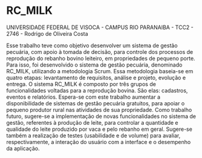 # RC_MILK
UNIVERSIDADE FEDERAL DE VISOCA - CAMPUS RIO PARANAIBA - TCC2 - 2746 - Rodrigo de Oliveira Costa

Esse trabalho teve como objetivo desenvolver um sistema de gestão pecuária, com
apoio à tomada de decisão, para controle dos processos de reprodução do rebanho bovino
leiteiro, em propriedades de pequeno porte. Para isso, foi desenvolvido o sistema de gestão
pecuária, denominado RC_MILK, utilizando a metodologia Scrum. Essa metodologia
baseia-se em quatro etapas: levantamento de requisitos, análise e projeto, evolução e
entrega.
O sistema RC_MILK é composto por três grupos de funcionalidades voltadas
para a reprodução bovina. São elas: cadastros, eventos e relatórios. Espera-se com este
trabalho aumentar a disponibilidade de sistemas de gestão pecuária gratuitos, para apoiar
o pequeno produtor rural nas atividades de sua propriedade.
Como trabalho futuro, sugere-se a implementação de novas funcionalidades no
sistema de gestão, referentes à produção de leite, para controlar a quantidade e qualidade
do leite produzido por vaca e pelo rebanho em geral. Sugere-se também a realização de
testes (usabilidade e de volume) para avaliar, respectivamente, a interação do usuário com
a interface e o desempenho da aplicação.
